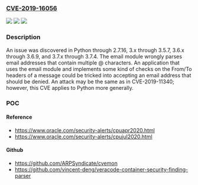 ### [CVE-2019-16056](https://cve.mitre.org/cgi-bin/cvename.cgi?name=CVE-2019-16056)
![](https://img.shields.io/static/v1?label=Product&message=n%2Fa&color=blue)
![](https://img.shields.io/static/v1?label=Version&message=n%2Fa&color=blue)
![](https://img.shields.io/static/v1?label=Vulnerability&message=n%2Fa&color=brighgreen)

### Description

An issue was discovered in Python through 2.7.16, 3.x through 3.5.7, 3.6.x through 3.6.9, and 3.7.x through 3.7.4. The email module wrongly parses email addresses that contain multiple @ characters. An application that uses the email module and implements some kind of checks on the From/To headers of a message could be tricked into accepting an email address that should be denied. An attack may be the same as in CVE-2019-11340; however, this CVE applies to Python more generally.

### POC

#### Reference
- https://www.oracle.com/security-alerts/cpuapr2020.html
- https://www.oracle.com/security-alerts/cpujul2020.html

#### Github
- https://github.com/ARPSyndicate/cvemon
- https://github.com/vincent-deng/veracode-container-security-finding-parser

